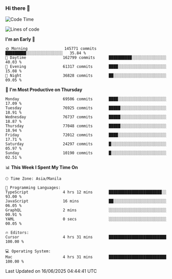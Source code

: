 ### Hi there 👋

<!--START_SECTION:waka-->
![Code Time](http://img.shields.io/badge/Code%20Time-6%2C064%20hrs%2046%20mins-blue)

![Lines of code](https://img.shields.io/badge/From%20Hello%20World%20I%27ve%20Written-140.1%20million%20lines%20of%20code-blue)

**I'm an Early 🐤** 

```text
🌞 Morning                145771 commits      █████████░░░░░░░░░░░░░░░░   35.84 % 
🌆 Daytime                162799 commits      ██████████░░░░░░░░░░░░░░░   40.03 % 
🌃 Evening                61317 commits       ████░░░░░░░░░░░░░░░░░░░░░   15.08 % 
🌙 Night                  36828 commits       ██░░░░░░░░░░░░░░░░░░░░░░░   09.05 % 
```
📅 **I'm Most Productive on Thursday** 

```text
Monday                   69506 commits       ████░░░░░░░░░░░░░░░░░░░░░   17.09 % 
Tuesday                  76925 commits       █████░░░░░░░░░░░░░░░░░░░░   18.91 % 
Wednesday                76737 commits       █████░░░░░░░░░░░░░░░░░░░░   18.87 % 
Thursday                 77048 commits       █████░░░░░░░░░░░░░░░░░░░░   18.94 % 
Friday                   72012 commits       ████░░░░░░░░░░░░░░░░░░░░░   17.71 % 
Saturday                 24297 commits       █░░░░░░░░░░░░░░░░░░░░░░░░   05.97 % 
Sunday                   10190 commits       █░░░░░░░░░░░░░░░░░░░░░░░░   02.51 % 
```


📊 **This Week I Spent My Time On** 

```text
🕑︎ Time Zone: Asia/Manila

💬 Programming Languages: 
TypeScript               4 hrs 12 mins       ███████████████████████░░   93.00 % 
JavaScript               16 mins             ██░░░░░░░░░░░░░░░░░░░░░░░   06.05 % 
GraphQL                  2 mins              ░░░░░░░░░░░░░░░░░░░░░░░░░   00.91 % 
YAML                     0 secs              ░░░░░░░░░░░░░░░░░░░░░░░░░   00.05 % 

🔥 Editors: 
Cursor                   4 hrs 31 mins       █████████████████████████   100.00 % 

💻 Operating System: 
Mac                      4 hrs 31 mins       █████████████████████████   100.00 % 
```


 Last Updated on 16/06/2025 04:44:41 UTC
<!--END_SECTION:waka-->


<!--
**rad182/rad182** is a ✨ _special_ ✨ repository because its `README.md` (this file) appears on your GitHub profile.

Here are some ideas to get you started:

- 🔭 I’m currently working on ...
- 🌱 I’m currently learning ...
- 👯 I’m looking to collaborate on ...
- 🤔 I’m looking for help with ...
- 💬 Ask me about ...
- 📫 How to reach me: ...
- 😄 Pronouns: ...
- ⚡ Fun fact: ...
-->
